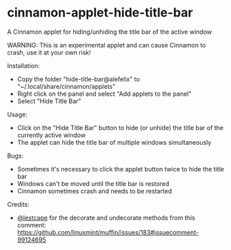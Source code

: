 # cinnamon-applet-hide-title-bar
A Cinnamon applet for hiding/unhiding the title bar of the active window

WARNING: This is an experimental applet and can cause Cinnamon to crash, use it at your own risk!

Installation:
 - Copy the folder "hide-title-bar@alefelix" to "~/.local/share/cinnamon/applets"
 - Right click on the panel and select "Add applets to the panel"
 - Select "Hide Title Bar"
 
 Usage:
 - Click on the "Hide Title Bar" button to hide (or unhide) the title bar of the currently active window
 - The applet can hide the title bar of multiple windows simultaneously
 
 Bugs:
 - Sometimes it's necessary to click the applet button twice to hide the title bar
 - Windows can't be moved until the title bar is restored
 - Cinnamon sometimes crash and needs to be restarted
 
 Credits:
 - [@lestcape](https://github.com/lestcape) for the decorate and undecorate methods from this comment: https://github.com/linuxmint/muffin/issues/183#issuecomment-99124695
